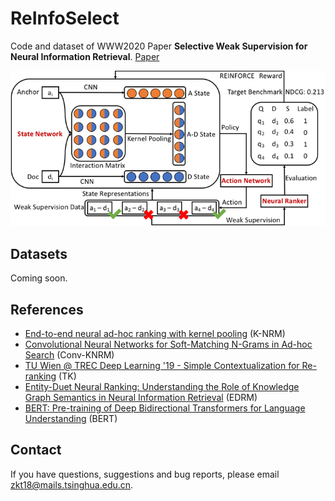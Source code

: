 # ReInfoSelect
Code and dataset of WWW2020 Paper **Selective Weak Supervision for Neural Information Retrieval**. [Paper](https://arxiv.org/pdf/2001.10382.pdf)

![ReInfoSelect](ReInfoSelect.png)

## Datasets
Coming soon.

## References
- [End-to-end neural ad-hoc ranking with kernel pooling](http://www.cs.cmu.edu/afs/cs/user/cx/www/papers/K-NRM.pdf) (K-NRM)
- [Convolutional Neural Networks for Soft-Matching N-Grams in Ad-hoc Search](http://www.cs.cmu.edu/~zhuyund/papers/WSDM_2018_Dai.pdf) (Conv-KNRM)
- [TU Wien @ TREC Deep Learning '19 - Simple Contextualization for Re-ranking](https://arxiv.org/pdf/1912.01385.pdf) (TK)
- [Entity-Duet Neural Ranking: Understanding the Role of Knowledge Graph Semantics in Neural Information Retrieval](https://www.aclweb.org/anthology/P18-1223.pdf) (EDRM)
- [BERT: Pre-training of Deep Bidirectional Transformers for Language Understanding](https://arxiv.org/pdf/1810.04805.pdf) (BERT)

## Contact
If you have questions, suggestions and bug reports, please email zkt18@mails.tsinghua.edu.cn.
